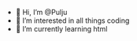 - 👋 Hi, I’m @Pulju
- 👀 I’m interested in all things coding
- 🌱 I’m currently learning html


<!---
Pulju/Pulju is a ✨ special ✨ repository because its `README.md` (this file) appears on your GitHub profile.
You can click the Preview link to take a look at your changes.
--->
